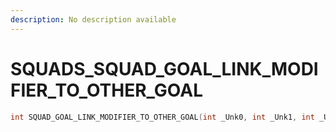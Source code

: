 ```yaml
---
description: No description available 
---
```


# SQUADS\_SQUAD_GOAL_LINK_MODIFIER_TO_OTHER_GOAL

```cpp
int SQUAD_GOAL_LINK_MODIFIER_TO_OTHER_GOAL(int _Unk0, int _Unk1, int _Unk2);
```